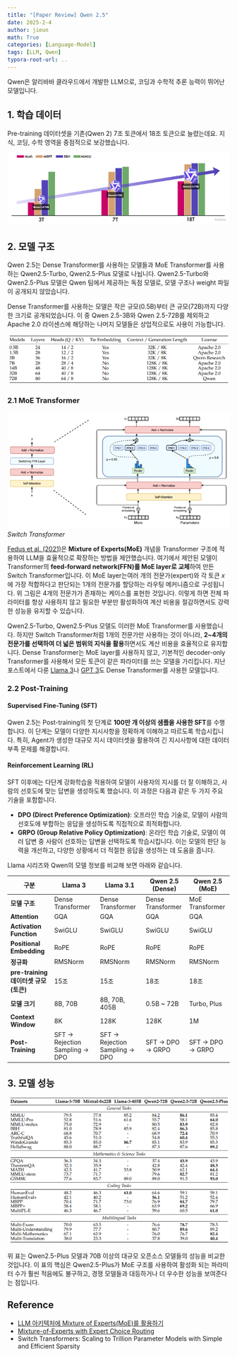 ```yaml
---
title: "[Paper Review] Qwen 2.5"
date: 2025-2-4
author: jieun
math: True
categories: [Language-Model]
tags: [LLM, Qwen]
typora-root-url: ..
---
```


Qwen은 알리바바 클라우드에서 개발한 LLM으로, 코딩과 수학적 추론 능력이 뛰어난 모델입니다.

## 1. 학습 데이터

Pre-training 데이터셋을 기존(Qwen 2) 7조 토큰에서 18조 토큰으로 늘렸는데요. 지식, 코딩, 수학 영역을 중점적으로 보강했습니다.

![](/assets/img/llm/qwen1.png)

## 2. 모델 구조

Qwen 2.5는 Dense Transformer를 사용하는 모델들과 MoE Transformer를 사용하는 Qwen2.5-Turbo, Qwen2.5-Plus 모델로 나뉩니다. Qwen2.5-Turbo와 Qwen2.5-Plus 모델은 Qwen 팀에서 제공하는 독점 모델로, 모델 구조나 weight 파일이 공개되지 않았습니다.

Dense Transformer를 사용하는 모델은 작은 규모(0.5B)부터 큰 규모(72B)까지 다양한 크기로 공개되었습니다. 이 중 Qwen 2.5-3B와 Qwen 2.5-72B를 제외하고 Apache 2.0 라이센스에 해당하는 나머지 모델들은 상업적으로도 사용이 가능합니다.

![](/assets/img/llm/qwen_models.png)

### 2.1 MoE Transformer

![](/assets/img/llm/MoE.png)
_Switch Transformer_

[Fedus et al. (2021)](https://arxiv.org/pdf/2101.03961)은 **Mixture of Experts(MoE)** 개념을 Transformer 구조에 적용하여 LLM을 효율적으로 확장하는 방법을 제안했습니다. 여기에서 제안된 모델이 Transformer의 **feed-forward network(FFN)를 MoE layer로 교체**하여 만든 Switch Transformer입니다. 이 MoE layer는여러 개의 전문가(expert)와 각 토큰 $x$에 가장 적합하다고 판단되는 1개의 전문가를 할당하는 라우팅 메커니즘으로 구성됩니다. 위 그림은 4개의 전문가가 존재하는 케이스를 표현한 것입니다. 이렇게 하면 전체 파라미터를 항상 사용하지 않고 필요한 부분만 활성화하여 계산 비용을 절감하면서도 강력한 성능을 유지할 수 있습니다.

Qwen2.5-Turbo, Qwen2.5-Plus 모델도 이러한 MoE Transformer를 사용했습니다. 하지만 Switch Transformer처럼 1개의 전문가만 사용하는 것이 아니라, **2~4개의 전문가를 선택하여 더 넓은 범위의 지식을 활용**하면서도 계산 비용을 효율적으로 유지합니다. Dense Transformer는 MoE layer를 사용하지 않고, 기본적인 decoder-only Transformer를 사용해서 모든 토큰이 같은 파라미터를 쓰는 모델을 가리킵니다. 지난 포스트에서 다룬 [Llama 3](https://jieun121070.github.io/posts/LLaMA3/)나 [GPT 3](https://jieun121070.github.io/posts/GPT3/)도 Dense Transformer를 사용한 모델입니다.

### 2.2 Post-Training

#### Supervised Fine-Tuning (SFT)

Qwen 2.5는 Post-training의 첫 단계로 **100만 개 이상의 샘플을 사용한 SFT**를 수행합니다. 이 단계는 모델이 다양한 지시사항을 정확하게 이해하고 따르도록 학습시킵니다. 특히, Agent가 생성한 대규모 지시 데이터셋을 활용하여 긴 지시사항에 대한 데이터 부족 문제를 해결합니다.

#### Reinforcement Learning (RL)

SFT 이후에는 다단계 강화학습을 적용하여 모델이 사용자의 지시를 더 잘 이해하고, 사람의 선호도에 맞는 답변을 생성하도록 했습니다. 이 과정은 다음과 같은 두 가지 주요 기술을 포함합니다.

- **DPO (Direct Preference Optimization)**: 오프라인 학습 기술로, 모델이 사람의 선호도에 부합하는 응답을 생성하도록 직접적으로 최적화합니다.
- **GRPO (Group Relative Policy Optimization)**: 온라인 학습 기술로, 모델이 여러 답변 중 사람이 선호하는 답변을 선택하도록 학습시킵니다. 이는 모델의 판단 능력을 개선하고, 다양한 상황에서 더 적절한 응답을 생성하는 데 도움을 줍니다.

Llama 시리즈와 Qwen의 모델 정보를 비교해 보면 아래와 같습니다.

| 구분                                  | **Llama 3**                    | **Llama 3.1**                  | **Qwen 2.5 (Dense)** | **Qwen 2.5 (MoE)** |
| ------------------------------------- | ------------------------------ | ------------------------------ | -------------------- | ------------------ |
| **모델 구조**                         | Dense Transformer              | Dense Transformer              | Dense Transformer    | MoE Transformer    |
| **Attention**                         | GQA                            | GQA                            | GQA                  | GQA                |
| **Activation Function**               | SwiGLU                         | SwiGLU                         | SwiGLU               | SwiGLU             |
| **Positional Embedding**              | RoPE                           | RoPE                           | RoPE                 | RoPE               |
| **정규화**                            | RMSNorm                        | RMSNorm                        | RMSNorm              | RMSNorm            |
| **pre-training 데이터셋 규모 (토큰)** | 15조                           | 15조                           | 18조                 | 18조               |
| **모델 크기**                         | 8B, 70B                        | 8B, 70B, 405B                  | 0.5B ~ 72B           | Turbo, Plus        |
| **Context Window**                    | 8K                             | 128K                           | 128K                 | 1M                 |
| **Post-Training**                     | SFT → Rejection Sampling → DPO | SFT → Rejection Sampling → DPO | SFT → DPO → GRPO     | SFT → DPO → GRPO   |

## 3. 모델 성능

![](/assets/img/llm/qwen_performance.png)

위 표는 Qwen2.5-Plus 모델과 70B 이상의 대규모 오픈소스 모델들의 성능을 비교한 것입니다. 이 표의 핵심은 Qwen2.5-Plus가 MoE 구조를 사용하여 활성화 되는 파라미터 수가 훨씬 적음에도 불구하고, 경쟁 모델들과 대등하거나 더 우수한 성능을 보여준다는 점입니다.

## Reference

- [LLM 아키텍처에 Mixture of Experts(MoE)를 활용하기](https://developer.nvidia.com/ko-kr/blog/applying-mixture-of-experts-in-llm-architectures/)
- [Mixture-of-Experts with Expert Choice Routing](https://research.google/blog/mixture-of-experts-with-expert-choice-routing/)
- Switch Transformers: Scaling to Trillion Parameter Models with Simple and Efficient Sparsity
